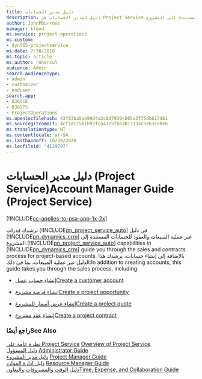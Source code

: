 ```yaml
---
title: دليل مدير الحسابات
description: دليل لمدير الحسابات في Project Service يرشدك عبر عملية المبيعات والعقود للحسابات المستندة إلى المشروع.
author: JohnPBurrows
manager: kfend
ms.service: project-operations
ms.custom:
- dyn365-projectservice
ms.date: 7/30/2018
ms.topic: article
ms.author: ruhercul
audience: Admin
search.audienceType:
- admin
- customizer
- enduser
search.app:
- D365CE
- D365PS
- ProjectOperations
ms.openlocfilehash: 43f83ba5aa99d4a2c8d7939cb05a3f75db617d61
ms.sourcegitcommit: 4cf1dc1561b92fca4175f0b3813133c5e63ce8e6
ms.translationtype: HT
ms.contentlocale: ar-SA
ms.lasthandoff: 10/28/2020
ms.locfileid: "4129797"
---
```

# <a name="account-manager-guide-project-service"></a><span data-ttu-id="f873e-103">دليل مدير الحسابات (Project Service)</span><span class="sxs-lookup"><span data-stu-id="f873e-103">Account Manager Guide (Project Service)</span></span>

[!INCLUDE[cc-applies-to-psa-app-1x-2x](../includes/cc-applies-to-psa-app-1x-2x.md)]

<span data-ttu-id="f873e-104">ترشدك قدرات [!INCLUDE[pn_project_service_auto](../includes/pn-project-service-auto.md)] في دليل [!INCLUDE[pn_dynamics_crm](../includes/pn-dynamics-crm.md)] عبر عملية المبيعات والعقود للحسابات المستندة إلى المشروع.</span><span class="sxs-lookup"><span data-stu-id="f873e-104">[!INCLUDE[pn_project_service_auto](../includes/pn-project-service-auto.md)] capabilities in [!INCLUDE[pn_dynamics_crm](../includes/pn-dynamics-crm.md)] guide you through the sales and contracts process for project-based accounts.</span></span> <span data-ttu-id="f873e-105">بالإضافة إلى إنشاء حسابات، يرشدك هذا الدليل عبر عملية المبيعات، بما في ذلك:</span><span class="sxs-lookup"><span data-stu-id="f873e-105">In addition to creating accounts, this guide takes you through the sales process, including:</span></span>  
  
-   [<span data-ttu-id="f873e-106">إنشاء حساب عميل</span><span class="sxs-lookup"><span data-stu-id="f873e-106">Create a customer account</span></span>](../psa/create-customer-account.md)  
  
-   [<span data-ttu-id="f873e-107">إنشاء فرصة مشروع</span><span class="sxs-lookup"><span data-stu-id="f873e-107">Create a project opportunity</span></span>](../psa/create-project-opportunity.md)  
  
-   [<span data-ttu-id="f873e-108">إنشاء عرض أسعار للمشروع</span><span class="sxs-lookup"><span data-stu-id="f873e-108">Create a project quote</span></span>](../psa/create-project-quote.md)  
  
-   [<span data-ttu-id="f873e-109">إنشاء عقد مشروع</span><span class="sxs-lookup"><span data-stu-id="f873e-109">Create a project contract</span></span>](../psa/create-project-contract.md)  
  
  
### <a name="see-also"></a><span data-ttu-id="f873e-110">راجع أيضًا</span><span class="sxs-lookup"><span data-stu-id="f873e-110">See Also</span></span>  
 <span data-ttu-id="f873e-111">[نظرة عامة على Project Service](../psa/overview.md) </span><span class="sxs-lookup"><span data-stu-id="f873e-111">[Overview of Project Service](../psa/overview.md) </span></span>  
 <span data-ttu-id="f873e-112">[دليل المسؤول](../psa/admin-guide.md) </span><span class="sxs-lookup"><span data-stu-id="f873e-112">[Administrator Guide](../psa/admin-guide.md) </span></span>  
 <span data-ttu-id="f873e-113">[دليل مدير المشروع](../psa/project-manager-guide.md) </span><span class="sxs-lookup"><span data-stu-id="f873e-113">[Project Manager Guide](../psa/project-manager-guide.md) </span></span>  
 <span data-ttu-id="f873e-114">[دليل إدارة الموارد](../psa/resource-manager-guide.md) </span><span class="sxs-lookup"><span data-stu-id="f873e-114">[Resource Manager Guide](../psa/resource-manager-guide.md) </span></span>  
 [<span data-ttu-id="f873e-115">دليل الوقت والمصروفات والتعاون</span><span class="sxs-lookup"><span data-stu-id="f873e-115">Time, Expense, and Collaboration Guide</span></span>](../psa/time-expense-collaboration-guide.md)
